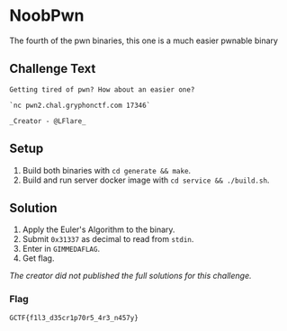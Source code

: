 # NoobPwn
The fourth of the pwn binaries, this one is a much easier pwnable binary

## Challenge Text
```
Getting tired of pwn? How about an easier one?

`nc pwn2.chal.gryphonctf.com 17346`

_Creator - @LFlare_
```

## Setup
1. Build both binaries with `cd generate && make`.
2. Build and run server docker image with `cd service && ./build.sh`.

## Solution
1. Apply the Euler's Algorithm to the binary.
2. Submit `0x31337` as decimal to read from `stdin`.
3. Enter in `GIMMEDAFLAG`.
4. Get flag.

<i>The creator did not published the full solutions for this challenge.</i>

### Flag
`GCTF{f1l3_d35cr1p70r5_4r3_n457y}`


